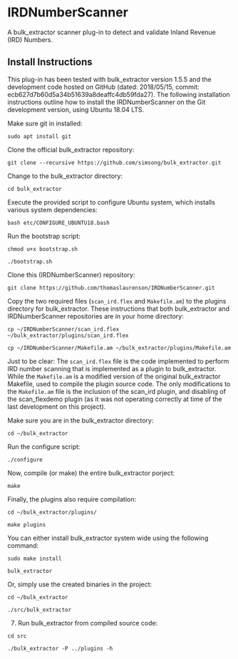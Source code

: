 # IRDNumberScanner

A bulk_extractor scanner plug-in to detect and validate Inland Revenue (IRD) Numbers.

## Install Instructions

This plug-in has been tested with bulk_extractor version 1.5.5 and the development code hosted on GitHub (dated: 2018/05/15, commit: ecb627d7b60d5a34b51639a8deaffc4db59fda27). The following installation instructions outline how to install the IRDNumberScanner on the Git development version, using Ubuntu 18.04 LTS.

Make sure git in installed:

`sudo apt install git`

Clone the official bulk\_extractor repository:

`git clone --recursive https://github.com/simsong/bulk_extractor.git` 

Change to the bulk_extractor directory:

`cd bulk_extractor`

Execute the provided script to configure Ubuntu system, which installs various system dependencies:

`bash etc/CONFIGURE_UBUNTU18.bash`

Run the bootstrap script:

`chmod u+x bootstrap.sh`

`./bootstrap.sh`

Clone this (IRDNumberScanner) repository:

`git clone https://github.com/thomaslaurenson/IRDNumberScanner.git`

Copy the two required files (`scan_ird.flex` and `Makefile.am`) to the plugins directory for bulk\_extractor. These instructions that both bulk\_extractor and IRDNumberScanner repositories are in your home directory:

`cp ~/IRDNumberScanner/scan_ird.flex ~/bulk_extractor/plugins/scan_ird.flex`

`cp ~/IRDNumberScanner/Makefile.am ~/bulk_extractor/plugins/Makefile.am`

Just to be clear: The `scan_ird.flex` file is the code implemented to perform IRD number scanning that is implemented as a plugin to bulk\_extractor. While the `Makefile.am` is a modified version of the original bulk\_extractor Makefile, used to compile the plugin source code. The only modifications to the `Makefile.am` file is the inclusion of the scan\_ird plugin, and disabling of the scan\_flexdemo plugin (as it was not operating correctly at time of the last development on this project).

Make sure you are in the bulk\_extractor directory:

`cd ~/bulk_extractor`

Run the configure script:

`./configure`

Now, compile (or make) the entire bulk\_extractor porject:

`make`

Finally, the plugins also require compilation:

`cd ~/bulk_extractor/plugins/`

`make plugins`

You can either install bulk\_extractor system wide using the following command:

`sudo make install`

`bulk_extractor`

Or, simply use the created binaries in the project:

`cd ~/bulk_extractor`

`./src/bulk_extractor`

7) Run bulk_extractor from compiled source code:
 
`cd src`

`./bulk_extractor -P ../plugins -h`
